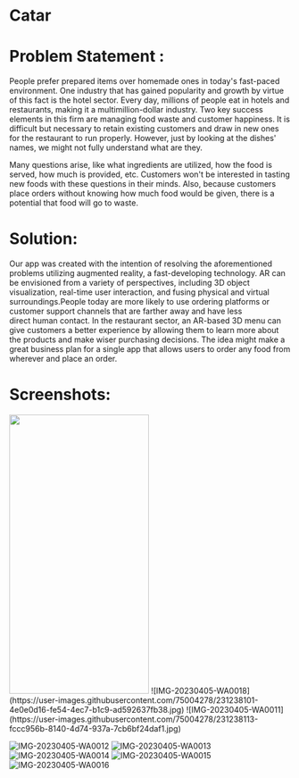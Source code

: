 # Catar

# Problem Statement : 

People prefer prepared items over homemade ones in today's fast-paced environment. One industry that has gained popularity and growth by virtue of this fact is the hotel sector. Every day, millions of people eat in hotels and restaurants, making it a multimillion-dollar industry. Two key success elements in this firm are managing food waste and customer happiness. It is difficult but necessary to retain existing customers and draw in new ones for the restaurant to run properly. However, just by looking at the dishes' names, we might not fully understand what are they.

Many questions arise, like what ingredients are utilized, how the food is served, how much is provided, etc. Customers won't be interested in tasting new foods with these questions in their minds. Also, because customers place orders without knowing how much food would be given, there is a potential that food will go to waste.

# Solution:
Our app was created with the intention of resolving the aforementioned problems utilizing augmented reality, a fast-developing technology. AR can be envisioned from a variety of perspectives, including 3D object visualization, real-time user interaction, and fusing physical and virtual surroundings.People today are more likely to use ordering platforms or customer support channels that are farther away and have less direct human contact. In the restaurant sector, an AR-based 3D menu can give customers a better experience by allowing them to learn more about the products and make wiser purchasing decisions. The idea might make a great  business plan for a single app that allows users to order any food from wherever and place an order.

# Screenshots:

<img src="https://user-images.githubusercontent.com/75004278/231238101-4e0e0d16-fe54-4ec7-b1c9-ad592637fb38.jpg" width="250" height="500">
![IMG-20230405-WA0018](https://user-images.githubusercontent.com/75004278/231238101-4e0e0d16-fe54-4ec7-b1c9-ad592637fb38.jpg) ![IMG-20230405-WA0011](https://user-images.githubusercontent.com/75004278/231238113-fccc956b-8140-4d74-937a-7cb6bf24daf1.jpg)

![IMG-20230405-WA0012](https://user-images.githubusercontent.com/75004278/231238118-d8bf4e1a-91aa-4f82-9bdb-2987166d78ed.jpg)
![IMG-20230405-WA0013](https://user-images.githubusercontent.com/75004278/231238123-d02d19eb-1831-4979-9c44-cbc6851917b9.jpg)
![IMG-20230405-WA0014](https://user-images.githubusercontent.com/75004278/231238134-d901394b-0226-401c-b996-4bfec76fad96.jpg)
![IMG-20230405-WA0015](https://user-images.githubusercontent.com/75004278/231238143-a9d0be93-c687-4cf3-b120-0d55ce0905a6.jpg)
![IMG-20230405-WA0016](https://user-images.githubusercontent.com/75004278/231238147-b6e43b06-6a1b-485e-88e8-b846bf9e07e9.jpg)

